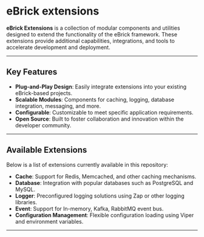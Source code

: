 # eBrick extensions

**eBrick Extensions** is a collection of modular components and utilities designed to extend the functionality of the eBrick framework. These extensions provide additional capabilities, integrations, and tools to accelerate development and deployment.

---

## Key Features

- **Plug-and-Play Design**: Easily integrate extensions into your existing eBrick-based projects.
- **Scalable Modules**: Components for caching, logging, database integration, messaging, and more.
- **Configurable**: Customizable to meet specific application requirements.
- **Open Source**: Built to foster collaboration and innovation within the developer community.

---

## Available Extensions

Below is a list of extensions currently available in this repository:

- **Cache**: Support for Redis, Memcached, and other caching mechanisms.
- **Database**: Integration with popular databases such as PostgreSQL and MySQL.
- **Logger**: Preconfigured logging solutions using Zap or other logging libraries.
- **Event**: Support for In-memory, Kafka, RabbitMQ event bus.
- **Configuration Management**: Flexible configuration loading using Viper and environment variables.

---
